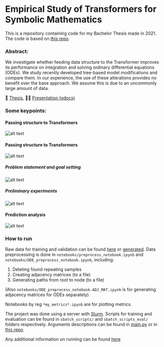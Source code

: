 # Empirical Study of Transformers for Symbolic Mathematics

This is a repository containing code for my Bachelor Thesis made in 2021. The code is based on [this repo](https://github.com/facebookresearch/SymbolicMathematics).

### Abstract:

We investigate whether feeding data structure to the Transformer improves its performance on integration and solving ordinary differential equations (ODEs). We study recently developed tree-based model modifications and compare them. In our experience, the use of these alterations provides no benefit over the base approach. We assume this is due to an uncommonly large amount of data.

📝 [Thesis](https://www.overleaf.com/read/rvncyyqjbbwz), 
👨‍🏫 [Presentation (gdocs)](https://docs.google.com/presentation/d/1CPpGKa_fV8VHdYyUlyoLdI4NnAnVilKW7imYqdCS-oc/edit?usp=sharing)

### Some keypoints:

#### Passing structure to Transformers
![alt text](https://downloader.disk.yandex.ru/preview/c4f3c11d07f494dda0fb5c301b136579554c07019a0d5050d3b4ff2da3917e6d/615d0406/Nvz-RmBdM1EQDrFh0jW-ey4TV4E9jF0xMXrTr5csyFPrE60eyFcXDK6sxx42_QWIAhB56NVLKmpdaqr1_7as9g%3D%3D?uid=0&filename=4samples.jpeg&disposition=inline&hash=&limit=0&content_type=image%2Fjpeg&owner_uid=0&tknv=v2&size=2048x2048)

#### Passing structure to Transformers
![alt text](https://downloader.disk.yandex.ru/preview/0e7c045b97dc9276311d77b02f748632faee82cd8aa12b0d6712c1ef844e1447/615d0450/gESCaBP7OhBPSUBjZ4i7v7oRZ3BhzwM15uhxsl_P9RiiT28y8Wpmx8GCZpYmjJ5IWtqAI90r03FlqwoD9LrUaw%3D%3D?uid=0&filename=image_2021-10-06_00-21-37.png&disposition=inline&hash=&limit=0&content_type=image%2Fpng&owner_uid=0&tknv=v2&size=2048x2048)

##### Problem statement and goal setting
![alt text](https://downloader.disk.yandex.ru/preview/4681ce37ad1e059ba364791ccb01b30332c62d807f02b3fc20f5c3efc8446cce/615d045b/E8ElOzC3TrAlxJXZ5zkouNUD56jZk__yQLCWFou3h4dQff-dtEP06DRn4K_DK-HNdQuNmK2UBMTbeYxYYyKXLw%3D%3D?uid=0&filename=image_2021-10-06_00-23-05.png&disposition=inline&hash=&limit=0&content_type=image%2Fpng&owner_uid=0&tknv=v2&size=2048x2048)

##### Preliminary experiments
![alt text](https://downloader.disk.yandex.ru/preview/f5548144c8a866d791f9d315865f40290a7aadbd7ee6cb99b02b520877e7cb62/615d048c/VrJxqFOQGGLxaRV35vwOcroRZ3BhzwM15uhxsl_P9RhJT9UX0EZmvCGz9oILD--qnbb1QPciz1Attg8n_zUSvA%3D%3D?uid=0&filename=image_2021-10-06_00-24-03.png&disposition=inline&hash=&limit=0&content_type=image%2Fpng&owner_uid=0&tknv=v2&size=2048x2048)

#### Prediction analysis
![alt text](https://downloader.disk.yandex.ru/preview/687d19b6a43f4f5aedb4957f5f449205898155558281296f0dd7a5800f616b46/615d0499/73DxFhWVFOoFlpXrW4mF-roRZ3BhzwM15uhxsl_P9RgZkkptbgo4AFSS0m4-1oe0gboDfzDtplg2WZ-wQUN16Q%3D%3D?uid=0&filename=image_2021-10-06_00-24-20.png&disposition=inline&hash=&limit=0&content_type=image%2Fpng&owner_uid=0&tknv=v2&size=2048x2048)


### How to run

Raw data for training and validation can be found [here](https://github.com/facebookresearch/SymbolicMathematics#datasets-and-trained-models) or [generated](https://github.com/facebookresearch/SymbolicMathematics#data-generation). 
Data preprocessing is done in `notebooks/preprocess_notebook.ipynb` and `notebooks/ODE_preprocess_notebook.ipynb`, including:
  1) Deleting found repeating samples
  2) Creating adjacency matrices (to a file)
  3) Generating paths from root to node (to a file)

(Also `notebooks/ODE_preprocess_notebook-ADJ_MAT.ipynb` is for generating adjacency matrices for ODEs separately)

Notebooks by reg `*my_metrics*.ipynb` are for plotting metrics.

The project was done using a server with [Slurm](https://slurm.schedmd.com/documentation.html). Scripts for training and evaluation can be found in `sbatch_scripts/` and `sbatch_scripts_eval/` folders respectively. Arguments descriptions can be found in [main.py](https://github.com/Kirili4ik/SymbolicMathematics/blob/master/main.py) or in [this repo](https://github.com/facebookresearch/SymbolicMathematics).


Any additional information on running can be found [here](https://github.com/facebookresearch/SymbolicMathematics)

